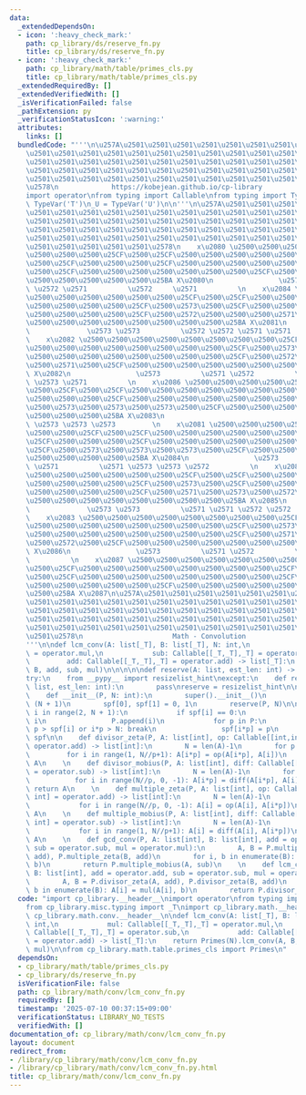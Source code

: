 ```yaml
---
data:
  _extendedDependsOn:
  - icon: ':heavy_check_mark:'
    path: cp_library/ds/reserve_fn.py
    title: cp_library/ds/reserve_fn.py
  - icon: ':heavy_check_mark:'
    path: cp_library/math/table/primes_cls.py
    title: cp_library/math/table/primes_cls.py
  _extendedRequiredBy: []
  _extendedVerifiedWith: []
  _isVerificationFailed: false
  _pathExtension: py
  _verificationStatusIcon: ':warning:'
  attributes:
    links: []
  bundledCode: "'''\n\u257A\u2501\u2501\u2501\u2501\u2501\u2501\u2501\u2501\u2501\u2501\
    \u2501\u2501\u2501\u2501\u2501\u2501\u2501\u2501\u2501\u2501\u2501\u2501\u2501\
    \u2501\u2501\u2501\u2501\u2501\u2501\u2501\u2501\u2501\u2501\u2501\u2501\u2501\
    \u2501\u2501\u2501\u2501\u2501\u2501\u2501\u2501\u2501\u2501\u2501\u2501\u2501\
    \u2501\u2501\u2501\u2501\u2501\u2501\u2501\u2501\u2501\u2501\u2501\u2501\u2501\
    \u2578\n             https://kobejean.github.io/cp-library               \n'''\n\
    import operator\nfrom typing import Callable\nfrom typing import TypeVar\n_T =\
    \ TypeVar('T')\n_U = TypeVar('U')\n\n'''\n\u257A\u2501\u2501\u2501\u2501\u2501\
    \u2501\u2501\u2501\u2501\u2501\u2501\u2501\u2501\u2501\u2501\u2501\u2501\u2501\
    \u2501\u2501\u2501\u2501\u2501\u2501\u2501\u2501\u2501\u2501\u2501\u2501\u2501\
    \u2501\u2501\u2501\u2501\u2501\u2501\u2501\u2501\u2501\u2501\u2501\u2501\u2501\
    \u2501\u2501\u2501\u2501\u2501\u2501\u2501\u2501\u2501\u2501\u2501\u2501\u2501\
    \u2501\u2501\u2501\u2501\u2501\u2578\n    x\u2080 \u2500\u2500\u2500\u2500\u2500\
    \u2500\u2500\u2500\u25CF\u2500\u25CF\u2500\u2500\u2500\u2500\u2500\u2500\u2500\
    \u2500\u25CF\u2500\u2500\u2500\u25CF\u2500\u2500\u2500\u2500\u2500\u2500\u2500\
    \u2500\u25CF\u2500\u2500\u2500\u2500\u2500\u2500\u2500\u25CF\u2500\u2500\u2500\
    \u2500\u2500\u2500\u2500\u2500\u25BA X\u2080\n                \u2573         \
    \ \u2572 \u2571          \u2572     \u2571          \n    x\u2084 \u2500\u2500\
    \u2500\u2500\u2500\u2500\u2500\u2500\u25CF\u2500\u25CF\u2500\u2500\u2500\u2500\
    \u2500\u2500\u2500\u2500\u25CF\u2500\u2573\u2500\u25CF\u2500\u2500\u2500\u2500\
    \u2500\u2500\u2500\u2500\u25CF\u2500\u2572\u2500\u2500\u2500\u2571\u2500\u25CF\
    \u2500\u2500\u2500\u2500\u2500\u2500\u2500\u2500\u25BA X\u2081\n             \
    \              \u2573 \u2573          \u2572 \u2572 \u2571 \u2571          \n\
    \    x\u2082 \u2500\u2500\u2500\u2500\u2500\u2500\u2500\u2500\u25CF\u2500\u25CF\
    \u2500\u2500\u2500\u2500\u2500\u2500\u2500\u2500\u25CF\u2500\u2573\u2500\u25CF\
    \u2500\u2500\u2500\u2500\u2500\u2500\u2500\u2500\u25CF\u2500\u2572\u2500\u2573\
    \u2500\u2571\u2500\u25CF\u2500\u2500\u2500\u2500\u2500\u2500\u2500\u2500\u25BA\
    \ X\u2082\n                \u2573          \u2571 \u2572          \u2572 \u2573\
    \ \u2573 \u2571          \n    x\u2086 \u2500\u2500\u2500\u2500\u2500\u2500\u2500\
    \u2500\u25CF\u2500\u25CF\u2500\u2500\u2500\u2500\u2500\u2500\u2500\u2500\u25CF\
    \u2500\u2500\u2500\u25CF\u2500\u2500\u2500\u2500\u2500\u2500\u2500\u2500\u25CF\
    \u2500\u2573\u2500\u2573\u2500\u2573\u2500\u25CF\u2500\u2500\u2500\u2500\u2500\
    \u2500\u2500\u2500\u25BA X\u2083\n                                        \u2573\
    \ \u2573 \u2573 \u2573         \n    x\u2081 \u2500\u2500\u2500\u2500\u2500\u2500\
    \u2500\u2500\u25CF\u2500\u25CF\u2500\u2500\u2500\u2500\u2500\u2500\u2500\u2500\
    \u25CF\u2500\u2500\u2500\u25CF\u2500\u2500\u2500\u2500\u2500\u2500\u2500\u2500\
    \u25CF\u2500\u2573\u2500\u2573\u2500\u2573\u2500\u25CF\u2500\u2500\u2500\u2500\
    \u2500\u2500\u2500\u2500\u25BA X\u2084\n                \u2573          \u2572\
    \ \u2571          \u2571 \u2573 \u2573 \u2572          \n    x\u2085 \u2500\u2500\
    \u2500\u2500\u2500\u2500\u2500\u2500\u25CF\u2500\u25CF\u2500\u2500\u2500\u2500\
    \u2500\u2500\u2500\u2500\u25CF\u2500\u2573\u2500\u25CF\u2500\u2500\u2500\u2500\
    \u2500\u2500\u2500\u2500\u25CF\u2500\u2571\u2500\u2573\u2500\u2572\u2500\u25CF\
    \u2500\u2500\u2500\u2500\u2500\u2500\u2500\u2500\u25BA X\u2085\n             \
    \              \u2573 \u2573          \u2571 \u2571 \u2572 \u2572          \n\
    \    x\u2083 \u2500\u2500\u2500\u2500\u2500\u2500\u2500\u2500\u25CF\u2500\u25CF\
    \u2500\u2500\u2500\u2500\u2500\u2500\u2500\u2500\u25CF\u2500\u2573\u2500\u25CF\
    \u2500\u2500\u2500\u2500\u2500\u2500\u2500\u2500\u25CF\u2500\u2571\u2500\u2500\
    \u2500\u2572\u2500\u25CF\u2500\u2500\u2500\u2500\u2500\u2500\u2500\u2500\u25BA\
    \ X\u2086\n                \u2573          \u2571 \u2572          \u2571     \u2572\
    \          \n    x\u2087 \u2500\u2500\u2500\u2500\u2500\u2500\u2500\u2500\u25CF\
    \u2500\u25CF\u2500\u2500\u2500\u2500\u2500\u2500\u2500\u2500\u25CF\u2500\u2500\
    \u2500\u25CF\u2500\u2500\u2500\u2500\u2500\u2500\u2500\u2500\u25CF\u2500\u2500\
    \u2500\u2500\u2500\u2500\u2500\u25CF\u2500\u2500\u2500\u2500\u2500\u2500\u2500\
    \u2500\u25BA X\u2087\n\u257A\u2501\u2501\u2501\u2501\u2501\u2501\u2501\u2501\u2501\
    \u2501\u2501\u2501\u2501\u2501\u2501\u2501\u2501\u2501\u2501\u2501\u2501\u2501\
    \u2501\u2501\u2501\u2501\u2501\u2501\u2501\u2501\u2501\u2501\u2501\u2501\u2501\
    \u2501\u2501\u2501\u2501\u2501\u2501\u2501\u2501\u2501\u2501\u2501\u2501\u2501\
    \u2501\u2501\u2501\u2501\u2501\u2501\u2501\u2501\u2501\u2501\u2501\u2501\u2501\
    \u2501\u2578\n                      Math - Convolution                     \n\
    '''\n\ndef lcm_conv(A: list[_T], B: list[_T], N: int,\n            mul: Callable[[_T,_T],_T]\
    \ = operator.mul,\n            sub: Callable[[_T,_T],_T] = operator.sub,\n   \
    \         add: Callable[[_T,_T],_T] = operator.add) -> list[_T]:\n    return Primes(N).lcm_conv(A,\
    \ B, add, sub, mul)\n\n\n\n\ndef reserve(A: list, est_len: int) -> None: ...\n\
    try:\n    from __pypy__ import resizelist_hint\nexcept:\n    def resizelist_hint(A:\
    \ list, est_len: int):\n        pass\nreserve = resizelist_hint\n\nclass Primes(list[int]):\n\
    \    def __init__(P, N: int):\n        super().__init__()\n        spf = [0] *\
    \ (N + 1)\n        spf[0], spf[1] = 0, 1\n        reserve(P, N)\n\n        for\
    \ i in range(2, N + 1):\n            if spf[i] == 0:\n                spf[i] =\
    \ i\n                P.append(i)\n            for p in P:\n                if\
    \ p > spf[i] or i*p > N: break\n                spf[i*p] = p\n        P.spf =\
    \ spf\n\n    def divisor_zeta(P, A: list[int], op: Callable[[int,int], int] =\
    \ operator.add) -> list[int]:\n        N = len(A)-1\n        for p in P:\n   \
    \         for i in range(1, N//p+1): A[i*p] = op(A[i*p], A[i])\n        return\
    \ A\n    \n    def divisor_mobius(P, A: list[int], diff: Callable[[int,int], int]\
    \ = operator.sub) -> list[int]:\n        N = len(A)-1\n        for p in P:\n \
    \           for i in range(N//p, 0, -1): A[i*p] = diff(A[i*p], A[i])\n       \
    \ return A\n    \n    def multiple_zeta(P, A: list[int], op: Callable[[int,int],\
    \ int] = operator.add) -> list[int]:\n        N = len(A)-1\n        for p in P:\n\
    \            for i in range(N//p, 0, -1): A[i] = op(A[i], A[i*p])\n        return\
    \ A\n    \n    def multiple_mobius(P, A: list[int], diff: Callable[[int,int],\
    \ int] = operator.sub) -> list[int]:\n        N = len(A)-1\n        for p in P:\n\
    \            for i in range(1, N//p+1): A[i] = diff(A[i], A[i*p])\n        return\
    \ A\n    \n    def gcd_conv(P, A: list[int], B: list[int], add = operator.add,\
    \ sub = operator.sub, mul = operator.mul):\n        A, B = P.multiple_zeta(A,\
    \ add), P.multiple_zeta(B, add)\n        for i, b in enumerate(B): A[i] = mul(A[i],\
    \ b)\n        return P.multiple_mobius(A, sub)\n    \n    def lcm_conv(P, A: list[int],\
    \ B: list[int], add = operator.add, sub = operator.sub, mul = operator.mul):\n\
    \        A, B = P.divisor_zeta(A, add), P.divisor_zeta(B, add)\n        for i,\
    \ b in enumerate(B): A[i] = mul(A[i], b)\n        return P.divisor_mobius(A, sub)\n"
  code: "import cp_library.__header__\nimport operator\nfrom typing import Callable\n\
    from cp_library.misc.typing import _T\nimport cp_library.math.__header__\nimport\
    \ cp_library.math.conv.__header__\n\ndef lcm_conv(A: list[_T], B: list[_T], N:\
    \ int,\n            mul: Callable[[_T,_T],_T] = operator.mul,\n            sub:\
    \ Callable[[_T,_T],_T] = operator.sub,\n            add: Callable[[_T,_T],_T]\
    \ = operator.add) -> list[_T]:\n    return Primes(N).lcm_conv(A, B, add, sub,\
    \ mul)\n\nfrom cp_library.math.table.primes_cls import Primes\n"
  dependsOn:
  - cp_library/math/table/primes_cls.py
  - cp_library/ds/reserve_fn.py
  isVerificationFile: false
  path: cp_library/math/conv/lcm_conv_fn.py
  requiredBy: []
  timestamp: '2025-07-10 00:37:15+09:00'
  verificationStatus: LIBRARY_NO_TESTS
  verifiedWith: []
documentation_of: cp_library/math/conv/lcm_conv_fn.py
layout: document
redirect_from:
- /library/cp_library/math/conv/lcm_conv_fn.py
- /library/cp_library/math/conv/lcm_conv_fn.py.html
title: cp_library/math/conv/lcm_conv_fn.py
---
```

